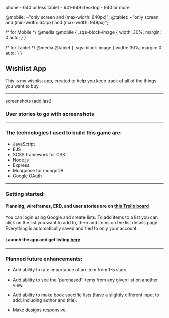 
 phone - 640 or less
 tablet - 641-949
 desktop - 940 or more
 
 
 @mobile: ~"only screen and (max-width: 640px)";
 @tablet: ~"only screen and (min-width: 641px) and (max-width: 949px)";


/* for Mobile */
 @media @mobile {
     .sqs-block-image {
         width: 30%;
         margin: 0 auto;
    }
}

/* for Tablet */
 @media @tablet {
     .sqs-block-image {
         width: 30%;
         margin: 0 auto;
    }
}




## Wishlist App

This is my wishlist app, created to help you keep track of all of the things you want to buy. 
___

screenshots (add last)
### User stories to go with screenshots

___

### The technologies I used to build this game are:
- JavaScript
- EJS
- SCSS framework for CSS
- Node.js
- Express
- Mongoose for mongoDB
- Google OAuth

___

### Getting started:

#### Planning, wireframes, ERD, and user stories are on [this Trello board](https://trello.com/b/vQ7wqLNI/p2)


You can login using Google and create lists. To add items to a list you can click on the list you want to add to, then add items on the list details page. Everything is automatically saved and tied to only your account.

#### Launch the app and get listing [here](https://sophie-project-two.herokuapp.com/)

___

### Planned future enhancements:
- Add ability to rate importance of an item from 1-5 stars.

- Add ability to see the 'purchased' items from any given list on another view.

- Add ability to make book specific lists (have a slightly different input to add, including author and title).

- Make designs responsive.